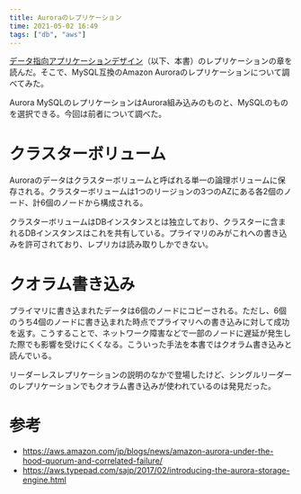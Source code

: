 ```yaml
---
title: Auroraのレプリケーション
time: 2021-05-02 16:49
tags: ["db", "aws"]
---
```


[データ指向アプリケーションデザイン](https://www.oreilly.co.jp/books/9784873118703/)（以下、本書）のレプリケーションの章を読んだ。そこで、MySQL互換のAmazon Auroraのレプリケーションについて調べてみた。

Aurora MySQLのレプリケーションはAurora組み込みのものと、MySQLのものを選択できる。今回は前者について調べた。

# クラスターボリューム
Auroraのデータはクラスターボリュームと呼ばれる単一の論理ボリュームに保存される。クラスターボリュームは1つのリージョンの3つのAZにある各2個のノード、計6個のノードから構成される。

クラスターボリュームはDBインスタンスとは独立しており、クラスターに含まれるDBインスタンスはこれを共有している。プライマリのみがこれへの書き込みを許可されており、レプリカは読み取りしかできない。

# クオラム書き込み
プライマリに書き込まれたデータは6個のノードにコピーされる。ただし、6個のうち4個のノードに書き込まれた時点でプライマリへの書き込みに対して成功を返す。こうすることで、ネットワーク障害などで一部のノードに遅延が発生した際でも影響を受けにくくなる。こういった手法を本書ではクオラム書き込みと読んでいる。

リーダーレスレプリケーションの説明のなかで登場したけど、シングルリーダーのレプリケーションでもクオラム書き込みが使われているのは発見だった。

# 参考
* https://aws.amazon.com/jp/blogs/news/amazon-aurora-under-the-hood-quorum-and-correlated-failure/
* https://aws.typepad.com/sajp/2017/02/introducing-the-aurora-storage-engine.html
